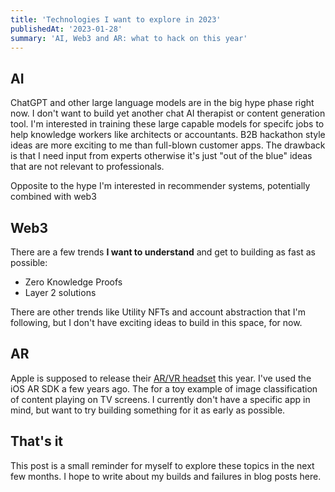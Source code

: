 ```yaml
---
title: 'Technologies I want to explore in 2023'
publishedAt: '2023-01-28'
summary: 'AI, Web3 and AR: what to hack on this year'
---
```

## AI
ChatGPT and other large language models are in the big hype phase right now. I don't want to build yet another chat AI therapist or content generation tool. I'm interested in training these large capable models for specifc jobs to help knowledge workers like architects or accountants. B2B hackathon style ideas are more exciting to me than full-blown customer apps. The drawback is that I need input from experts otherwise it's just "out of the blue" ideas that are not relevant to professionals.

Opposite to the hype I'm interested in recommender systems, potentially combined with web3

## Web3
There are a few trends **I want to understand** and get to building as fast as possible:
- Zero Knowledge Proofs
- Layer 2 solutions

There are other trends like Utility NFTs and account abstraction that I'm following, but I don't have exciting ideas to build in this space, for now.

## AR
Apple is supposed to release their [AR/VR headset](https://www.macrumors.com/roundup/apple-glasses/) this year. I've used the iOS AR SDK a few years ago. The  for a toy example of image classification of content playing on TV screens. I currently don't have a specific app in mind, but want to try building something for it as early as possible.

## That's it
This post is a small reminder for myself to explore these topics in the next few months. I hope to write about my builds and failures in blog posts here.
